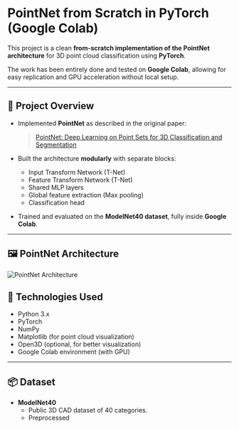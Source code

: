 
# PointNet from Scratch in PyTorch (Google Colab)

This project is a clean **from-scratch implementation of the PointNet architecture** for 3D point cloud classification using **PyTorch**.

The work has been entirely done and tested on **Google Colab**, allowing for easy replication and GPU acceleration without local setup.

---

## 🚀 Project Overview

- Implemented **PointNet** as described in the original paper:
  > [PointNet: Deep Learning on Point Sets for 3D Classification and Segmentation](https://arxiv.org/abs/1612.00593)
  
- Built the architecture **modularly** with separate blocks:
  - Input Transform Network (T-Net)
  - Feature Transform Network (T-Net)
  - Shared MLP layers
  - Global feature extraction (Max pooling)
  - Classification head

- Trained and evaluated on the **ModelNet40 dataset**, fully inside **Google Colab**.

---
## 🖼️ PointNet Architecture

![PointNet Architecture](https://www.researchgate.net/profile/Charles-Qi-3/publication/347534473/figure/fig2/AS:963659509784576@1607445782142/PointNet-architecture.png)
## 🔧 Technologies Used

- Python 3.x
- PyTorch
- NumPy
- Matplotlib (for point cloud visualization)
- Open3D (optional, for better visualization)
- Google Colab environment (with GPU)

---

## 📦 Dataset

- **ModelNet40**
  - Public 3D CAD dataset of 40 categories.
  - Preprocessed
